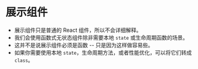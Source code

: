 # 展示组件

* 展示组件只是普通的 React 组件，所以不会详细解释。
* 我们会使用函数式无状态组件除非需要本地 `state` 或生命周期函数的场景。
* 这并不是说展示组件必须是函数 -- 只是因为这样做容易些。
* 如果你需要使用本地 `state`，生命周期方法，或者性能优化，可以将它们转成 `class`。
